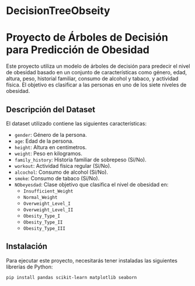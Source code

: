 # DecisionTreeObseity
# Proyecto de Árboles de Decisión para Predicción de Obesidad

Este proyecto utiliza un modelo de árboles de decisión para predecir el nivel de obesidad basado en un conjunto de características como género, edad, altura, peso, historial familiar, consumo de alcohol y tabaco, y actividad física. El objetivo es clasificar a las personas en uno de los siete niveles de obesidad.

## Descripción del Dataset

El dataset utilizado contiene las siguientes características:
- `gender`: Género de la persona.
- `age`: Edad de la persona.
- `height`: Altura en centímetros.
- `weight`: Peso en kilogramos.
- `family_history`: Historia familiar de sobrepeso (Sí/No).
- `workout`: Actividad física regular (Sí/No).
- `alcochol`: Consumo de alcohol (Sí/No).
- `smoke`: Consumo de tabaco (Sí/No).
- `NObeyesdad`: Clase objetivo que clasifica el nivel de obesidad en:
  - `Insufficient_Weight`
  - `Normal_Weight`
  - `Overweight_Level_I`
  - `Overweight_Level_II`
  - `Obesity_Type_I`
  - `Obesity_Type_II`
  - `Obesity_Type_III`

## Instalación

Para ejecutar este proyecto, necesitarás tener instaladas las siguientes librerías de Python:

```bash
pip install pandas scikit-learn matplotlib seaborn
